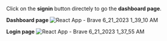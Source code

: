 Click on the **signin** button directely to go the  **dashboard page**.

**Dashboard page**
![React App - Brave 6_21_2023 1_39_10 AM](https://github.com/yashgupta-g/dashboard-project/assets/52443096/83730c0e-906c-49e0-b917-0ce5e5f9e4ca)

**Login page**
![React App - Brave 6_21_2023 1_37_55 AM](https://github.com/yashgupta-g/dashboard-project/assets/52443096/69fb83e1-2d01-4198-b337-befa21e78dbd)
